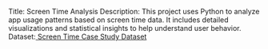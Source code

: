 Title: Screen Time Analysis
Description: This project uses Python to analyze app usage patterns based on screen time data. It includes detailed visualizations and statistical insights to help understand user behavior.
Dataset:[ Screen Time Case Study Dataset](https://statso.io/screen-time-case-study/)
